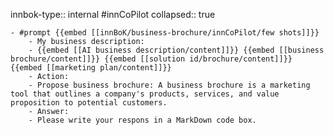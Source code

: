 innbok-type:: internal
#innCoPilot
collapsed:: true

	- #prompt {{embed [[innBoK/business-brochure/innCoPilot/few shots]]}}
		- My business description:
		- {{embed [[AI business description/content]]}} {{embed [[business brochure/content]]}} {{embed [[solution id/brochure/content]]}} {{embed [[marketing plan/content]]}}
		- Action:
		- Propose business brochure: A business brochure is a marketing tool that outlines a company's products, services, and value proposition to potential customers.
		- Answer:
		- Please write your respons in a MarkDown code box.